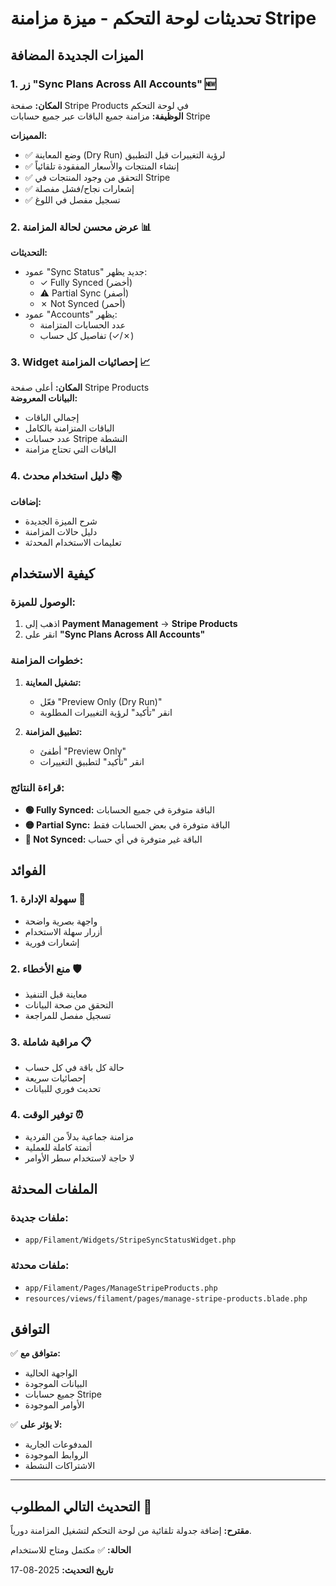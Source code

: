 # تحديثات لوحة التحكم - ميزة مزامنة Stripe

## الميزات الجديدة المضافة

### 1. زر "Sync Plans Across All Accounts" 🆕
**المكان:** صفحة Stripe Products في لوحة التحكم  
**الوظيفة:** مزامنة جميع الباقات عبر جميع حسابات Stripe

**المميزات:**
- ✅ وضع المعاينة (Dry Run) لرؤية التغييرات قبل التطبيق
- ✅ إنشاء المنتجات والأسعار المفقودة تلقائياً
- ✅ التحقق من وجود المنتجات في Stripe
- ✅ إشعارات نجاح/فشل مفصلة
- ✅ تسجيل مفصل في اللوغ

### 2. عرض محسن لحالة المزامنة 📊
**التحديثات:**
- عمود "Sync Status" جديد يظهر:
  - ✓ Fully Synced (أخضر)
  - ⚠ Partial Sync (أصفر) 
  - ✗ Not Synced (أحمر)
- عمود "Accounts" يظهر:
  - عدد الحسابات المتزامنة
  - تفاصيل كل حساب (✓/✗)

### 3. Widget إحصائيات المزامنة 📈
**المكان:** أعلى صفحة Stripe Products  
**البيانات المعروضة:**
- إجمالي الباقات
- الباقات المتزامنة بالكامل
- عدد حسابات Stripe النشطة
- الباقات التي تحتاج مزامنة

### 4. دليل استخدام محدث 📚
**إضافات:**
- شرح الميزة الجديدة
- دليل حالات المزامنة
- تعليمات الاستخدام المحدثة

## كيفية الاستخدام

### الوصول للميزة:
1. اذهب إلى **Payment Management** → **Stripe Products**
2. انقر على **"Sync Plans Across All Accounts"**

### خطوات المزامنة:
1. **تشغيل المعاينة:**
   - فعّل "Preview Only (Dry Run)"
   - انقر "تأكيد" لرؤية التغييرات المطلوبة

2. **تطبيق المزامنة:**
   - أطفئ "Preview Only"
   - انقر "تأكيد" لتطبيق التغييرات

### قراءة النتائج:
- **🟢 Fully Synced:** الباقة متوفرة في جميع الحسابات
- **🟡 Partial Sync:** الباقة متوفرة في بعض الحسابات فقط
- **🔴 Not Synced:** الباقة غير متوفرة في أي حساب

## الفوائد

### 1. سهولة الإدارة 👥
- واجهة بصرية واضحة
- أزرار سهلة الاستخدام
- إشعارات فورية

### 2. منع الأخطاء 🛡️
- معاينة قبل التنفيذ
- التحقق من صحة البيانات
- تسجيل مفصل للمراجعة

### 3. مراقبة شاملة 📋
- حالة كل باقة في كل حساب
- إحصائيات سريعة
- تحديث فوري للبيانات

### 4. توفير الوقت ⏰
- مزامنة جماعية بدلاً من الفردية
- أتمتة كاملة للعملية
- لا حاجة لاستخدام سطر الأوامر

## الملفات المحدثة

### ملفات جديدة:
- `app/Filament/Widgets/StripeSyncStatusWidget.php`

### ملفات محدثة:
- `app/Filament/Pages/ManageStripeProducts.php`
- `resources/views/filament/pages/manage-stripe-products.blade.php`

## التوافق

✅ **متوافق مع:**
- الواجهة الحالية
- البيانات الموجودة
- جميع حسابات Stripe
- الأوامر الموجودة

✅ **لا يؤثر على:**
- المدفوعات الجارية
- الروابط الموجودة
- الاشتراكات النشطة

---

## التحديث التالي المطلوب 🔄

**مقترح:** إضافة جدولة تلقائية من لوحة التحكم لتشغيل المزامنة دورياً.

**الحالة:** ✅ مكتمل ومتاح للاستخدام

**تاريخ التحديث:** 2025-08-17